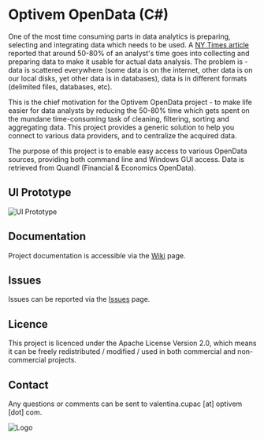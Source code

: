# Optivem OpenData (C#)

One of the most time consuming parts in data analytics is preparing, selecting and integrating data which needs to be used. A [NY Times article](http://www.nytimes.com/2014/08/18/technology/for-big-data-scientists-hurdle-to-insights-is-janitor-work.html?_r=0) reported that around 50-80% of an analyst's time goes into collecting and preparing data to make it usable for actual data analysis. The problem is - data is scattered everywhere (some data is on the internet, other data is on our local disks, yet other data is in databases), data is in different formats (delimited files, databases, etc).

This is the chief motivation for the Optivem OpenData project - to make life easier for data analysts by reducing the 50-80% time which gets spent on the mundane time-consuming task of cleaning, filtering, sorting and aggregating data. This project provides a generic solution to help you connect to various data providers, and to centralize the acquired data.

The purpose of this project is to enable easy access to various OpenData sources, providing both command line and Windows GUI access. Data is retrieved from Quandl (Financial & Economics OpenData).

## UI Prototype

![UI Prototype](https://github.com/optivem/optivem-opendata-cs/blob/master/Media/ui-prototype.png)

## Documentation

Project documentation is accessible via the [Wiki](../../wiki) page.

## Issues

Issues can be reported via the [Issues](../../issues) page.

## Licence

This project is licenced under the Apache License Version 2.0, which means it can be freely redistributed / modified / used in both commercial and non-commercial projects.

## Contact

Any questions or comments can be sent to valentina.cupac [at] optivem [dot] com.

![Logo](http://www.optivem.com/wp-content/uploads/2015/07/logo_full_236_41.png) 
